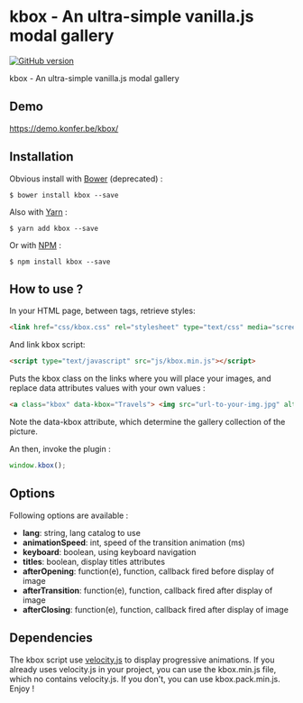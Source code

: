 # kbox - An ultra-simple vanilla.js modal gallery

[![GitHub version](https://badge.fury.io/gh/e-lLess%2Fkslider.svg)](https://badge.fury.io/gh/e-lLess%2Fkslider)

kbox - An ultra-simple vanilla.js modal gallery
        
## Demo

https://demo.konfer.be/kbox/

## Installation

Obvious install with [Bower](http://bower.io) (deprecated) :

`$ bower install kbox --save`

Also with [Yarn](https://yarnpkg.com/lang/en/) :

`$ yarn add kbox --save`

Or with [NPM](https://www.npmjs.com/) :

`$ npm install kbox --save`

## How to use ?

In your HTML page, between <head> tags, retrieve styles:

``` html 
<link href="css/kbox.css" rel="stylesheet" type="text/css" media="screen" />
```

And link kbox script:

``` html 
<script type="text/javascript" src="js/kbox.min.js"></script>
```

Puts the kbox class on the links where you will place your images, and replace data attributes values with your own values :

``` html 
<a class="kbox" data-kbox="Travels"> <img src="url-to-your-img.jpg" alt="" /> <a>
```

Note the data-kbox attribute, which determine the gallery collection of the picture.
 
An then, invoke the plugin :

``` javascript
window.kbox();
```

## Options

Following options are available :

* **lang**: string, lang catalog to use
* **animationSpeed**: int, speed of the transition animation (ms)
* **keyboard**: boolean, using keyboard navigation
* **titles**: boolean, display titles attributes
* **afterOpening**: function(e), function, callback fired before display of image
* **afterTransition**: function(e), function, callback fired after display of image
* **afterClosing**: function(e), function, callback fired after display of image
                
## Dependencies 

The kbox script use [velocity.js](http://velocityjs.org/) to display progressive animations. If you already uses velocity.js in your project, you can use the kbox.min.js file, which no contains velocity.js. 
If you don't, you can use kbox.pack.min.js. Enjoy !